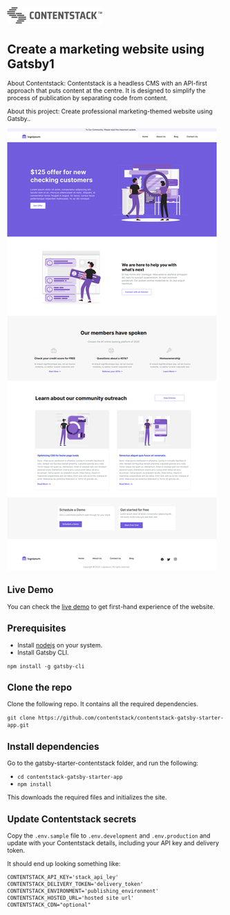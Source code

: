 [![Contentstack](/src/images/contentstack-readme-logo.png)](https://www.contentstack.com/)

# Create a marketing website using Gatsby1

About Contentstack: Contentstack is a headless CMS with an API-first approach that puts content at the centre. It is designed to simplify the process of publication by separating code from content.

About this project: Create professional marketing-themed website using Gatsby..

![contentstack-gatsby-starter-app](/src/images/readme.png)

## Live Demo

You can check the [live demo](https://contentstack-gatsby-starter-app.vercel.app/) to get first-hand experience of the website.

## Prerequisites

- Install [nodejs](https://nodejs.org/en/) on your system.
- Install Gatsby CLI.

`npm install -g gatsby-cli`

## Clone the repo

Clone the following repo. It contains all the required dependencies.

`git clone https://github.com/contentstack/contentstack-gatsby-starter-app.git`

## Install dependencies

Go to the gatsby-starter-contentstack folder, and run the following:

- `cd contentstack-gatsby-starter-app`
- `npm install`

This downloads the required files and initializes the site.

## Update Contentstack secrets

Copy the `.env.sample` file to `.env.development` and `.env.production` and update with your Contentstack details, including your API key and delivery token.

It should end up looking something like:

```
CONTENTSTACK_API_KEY='stack_api_ley'
CONTENTSTACK_DELIVERY_TOKEN='delivery_token'
CONTENTSTACK_ENVIRONMENT='publishing_environment'
CONTENTSTACK_HOSTED_URL='hosted site url'
CONTENTSTACK_CDN="optional"
```
